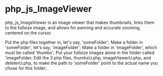 # php_js_ImageViewer

php_js_ImageViewer is an image viewer that makes thumbnails, links them to the fullsize image, and allows for panning and accurate zooming, centered on the cursor. 

Put the php files together in, let's say, 'someFolder';
Make a folder in 'someFolder', let's say, 'imageFolder';
Make a folder in 'imageFolder', which must be called 'thumbs';
Put your fullsize images alone in the folder called 'imageFolder;
Edit the 3 php files, thumbsU.php, imageViewerU.php, and deleterU.php, to make the path to 'someFolder' point to the actual name you chose for this folder;
